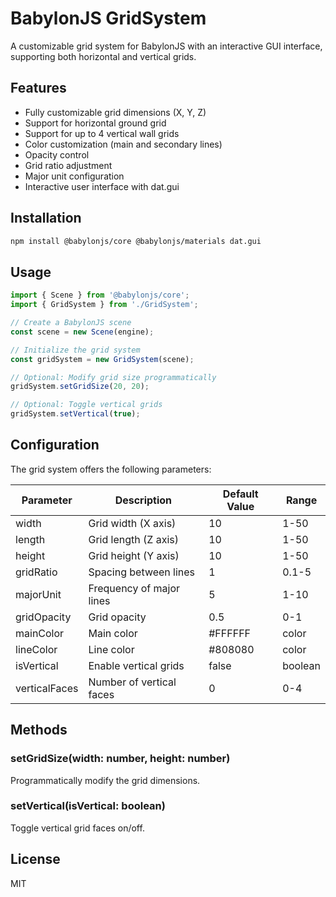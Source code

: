 # BabylonJS GridSystem

A customizable grid system for BabylonJS with an interactive GUI interface, supporting both horizontal and vertical grids.

## Features

- Fully customizable grid dimensions (X, Y, Z)
- Support for horizontal ground grid
- Support for up to 4 vertical wall grids
- Color customization (main and secondary lines)
- Opacity control
- Grid ratio adjustment
- Major unit configuration
- Interactive user interface with dat.gui

## Installation

```bash
npm install @babylonjs/core @babylonjs/materials dat.gui
```

## Usage

```typescript
import { Scene } from '@babylonjs/core';
import { GridSystem } from './GridSystem';

// Create a BabylonJS scene
const scene = new Scene(engine);

// Initialize the grid system
const gridSystem = new GridSystem(scene);

// Optional: Modify grid size programmatically
gridSystem.setGridSize(20, 20);

// Optional: Toggle vertical grids
gridSystem.setVertical(true);
```

## Configuration

The grid system offers the following parameters:

| Parameter | Description | Default Value | Range |
|-----------|-------------|---------------|--------|
| width | Grid width (X axis) | 10 | 1-50 |
| length | Grid length (Z axis) | 10 | 1-50 |
| height | Grid height (Y axis) | 10 | 1-50 |
| gridRatio | Spacing between lines | 1 | 0.1-5 |
| majorUnit | Frequency of major lines | 5 | 1-10 |
| gridOpacity | Grid opacity | 0.5 | 0-1 |
| mainColor | Main color | #FFFFFF | color |
| lineColor | Line color | #808080 | color |
| isVertical | Enable vertical grids | false | boolean |
| verticalFaces | Number of vertical faces | 0 | 0-4 |

## Methods

### setGridSize(width: number, height: number)
Programmatically modify the grid dimensions.

### setVertical(isVertical: boolean)
Toggle vertical grid faces on/off.

## License

MIT